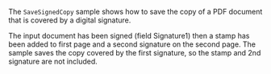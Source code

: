 The `SaveSignedCopy` sample shows how to save the copy of a PDF document that is covered by a digital signature.

The input document has been signed (field Signature1) then a stamp has been added to first page and a second signature on the second page.
The sample saves the copy covered by the first signature, so the stamp and 2nd signature are not included. 
